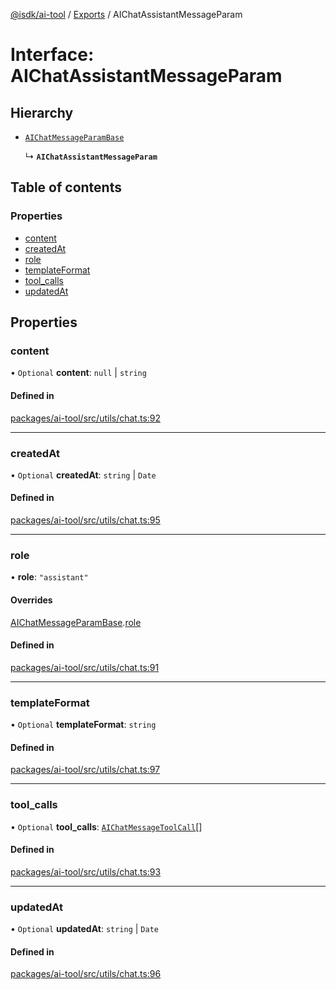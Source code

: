 [@isdk/ai-tool](../README.md) / [Exports](../modules.md) / AIChatAssistantMessageParam

# Interface: AIChatAssistantMessageParam

## Hierarchy

- [`AIChatMessageParamBase`](AIChatMessageParamBase.md)

  ↳ **`AIChatAssistantMessageParam`**

## Table of contents

### Properties

- [content](AIChatAssistantMessageParam.md#content)
- [createdAt](AIChatAssistantMessageParam.md#createdat)
- [role](AIChatAssistantMessageParam.md#role)
- [templateFormat](AIChatAssistantMessageParam.md#templateformat)
- [tool\_calls](AIChatAssistantMessageParam.md#tool_calls)
- [updatedAt](AIChatAssistantMessageParam.md#updatedat)

## Properties

### content

• `Optional` **content**: ``null`` \| `string`

#### Defined in

[packages/ai-tool/src/utils/chat.ts:92](https://github.com/isdk/ai-tool.js/blob/409aab70514a73e5edfa59ea25e4ee1fe316b26d/src/utils/chat.ts#L92)

___

### createdAt

• `Optional` **createdAt**: `string` \| `Date`

#### Defined in

[packages/ai-tool/src/utils/chat.ts:95](https://github.com/isdk/ai-tool.js/blob/409aab70514a73e5edfa59ea25e4ee1fe316b26d/src/utils/chat.ts#L95)

___

### role

• **role**: ``"assistant"``

#### Overrides

[AIChatMessageParamBase](AIChatMessageParamBase.md).[role](AIChatMessageParamBase.md#role)

#### Defined in

[packages/ai-tool/src/utils/chat.ts:91](https://github.com/isdk/ai-tool.js/blob/409aab70514a73e5edfa59ea25e4ee1fe316b26d/src/utils/chat.ts#L91)

___

### templateFormat

• `Optional` **templateFormat**: `string`

#### Defined in

[packages/ai-tool/src/utils/chat.ts:97](https://github.com/isdk/ai-tool.js/blob/409aab70514a73e5edfa59ea25e4ee1fe316b26d/src/utils/chat.ts#L97)

___

### tool\_calls

• `Optional` **tool\_calls**: [`AIChatMessageToolCall`](AIChatMessageToolCall.md)[]

#### Defined in

[packages/ai-tool/src/utils/chat.ts:93](https://github.com/isdk/ai-tool.js/blob/409aab70514a73e5edfa59ea25e4ee1fe316b26d/src/utils/chat.ts#L93)

___

### updatedAt

• `Optional` **updatedAt**: `string` \| `Date`

#### Defined in

[packages/ai-tool/src/utils/chat.ts:96](https://github.com/isdk/ai-tool.js/blob/409aab70514a73e5edfa59ea25e4ee1fe316b26d/src/utils/chat.ts#L96)
